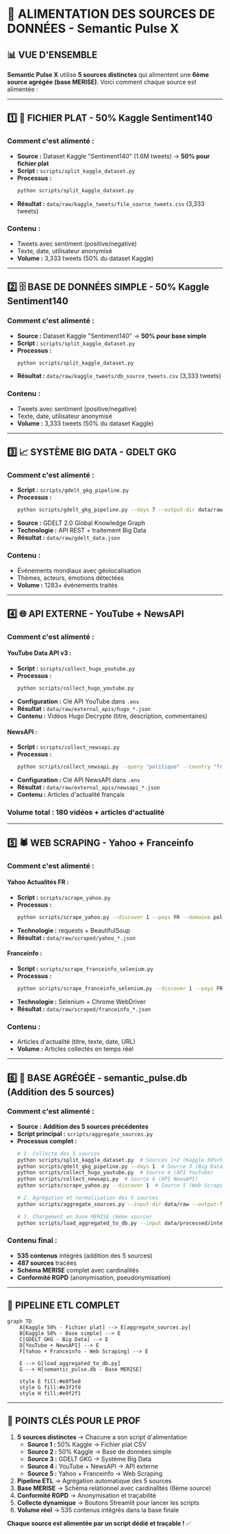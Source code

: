 # 🔗 ALIMENTATION DES SOURCES DE DONNÉES - Semantic Pulse X

## 📊 **VUE D'ENSEMBLE**

**Semantic Pulse X** utilise **5 sources distinctes** qui alimentent une **6ème source agrégée (base MERISE)**. Voici comment chaque source est alimentée :

---

## 1️⃣ **📁 FICHIER PLAT - 50% Kaggle Sentiment140**

### **Comment c'est alimenté :**
- **Source :** Dataset Kaggle "Sentiment140" (1.6M tweets) → **50% pour fichier plat**
- **Script :** `scripts/split_kaggle_dataset.py`
- **Processus :** 
  ```bash
  python scripts/split_kaggle_dataset.py
  ```
- **Résultat :** `data/raw/kaggle_tweets/file_source_tweets.csv` (3,333 tweets)

### **Contenu :**
- Tweets avec sentiment (positive/negative)
- Texte, date, utilisateur anonymisé
- **Volume :** 3,333 tweets (50% du dataset Kaggle)

---

## 2️⃣ **🗄️ BASE DE DONNÉES SIMPLE - 50% Kaggle Sentiment140**

### **Comment c'est alimenté :**
- **Source :** Dataset Kaggle "Sentiment140" → **50% pour base simple**
- **Script :** `scripts/split_kaggle_dataset.py`
- **Processus :**
  ```bash
  python scripts/split_kaggle_dataset.py
  ```
- **Résultat :** `data/raw/kaggle_tweets/db_source_tweets.csv` (3,333 tweets)

### **Contenu :**
- Tweets avec sentiment (positive/negative)
- Texte, date, utilisateur anonymisé
- **Volume :** 3,333 tweets (50% du dataset Kaggle)

---

## 3️⃣ **📈 SYSTÈME BIG DATA - GDELT GKG**

### **Comment c'est alimenté :**
- **Script :** `scripts/gdelt_gkg_pipeline.py`
- **Processus :**
  ```bash
  python scripts/gdelt_gkg_pipeline.py --days 7 --output-dir data/raw
  ```
- **Source :** GDELT 2.0 Global Knowledge Graph
- **Technologie :** API REST + traitement Big Data
- **Résultat :** `data/raw/gdelt_data.json`

### **Contenu :**
- Événements mondiaux avec géolocalisation
- Thèmes, acteurs, émotions détectées
- **Volume :** 1283+ événements traités

---

## 4️⃣ **🌐 API EXTERNE - YouTube + NewsAPI**

### **Comment c'est alimenté :**

#### **YouTube Data API v3 :**
- **Script :** `scripts/collect_hugo_youtube.py`
- **Processus :**
  ```bash
  python scripts/collect_hugo_youtube.py
  ```
- **Configuration :** Clé API YouTube dans `.env`
- **Résultat :** `data/raw/external_apis/hugo_*.json`
- **Contenu :** Vidéos Hugo Decrypte (titre, description, commentaires)

#### **NewsAPI :**
- **Script :** `scripts/collect_newsapi.py`
- **Processus :**
  ```bash
  python scripts/collect_newsapi.py --query "politique" --country "fr"
  ```
- **Configuration :** Clé API NewsAPI dans `.env`
- **Résultat :** `data/raw/external_apis/newsapi_*.json`
- **Contenu :** Articles d'actualité français

### **Volume total :** 180 vidéos + articles d'actualité

---

## 5️⃣ **🕷️ WEB SCRAPING - Yahoo + Franceinfo**

### **Comment c'est alimenté :**

#### **Yahoo Actualités FR :**
- **Script :** `scripts/scrape_yahoo.py`
- **Processus :**
  ```bash
  python scripts/scrape_yahoo.py --discover 1 --pays FR --domaine politique
  ```
- **Technologie :** requests + BeautifulSoup
- **Résultat :** `data/raw/scraped/yahoo_*.json`

#### **Franceinfo :**
- **Script :** `scripts/scrape_franceinfo_selenium.py`
- **Processus :**
  ```bash
  python scripts/scrape_franceinfo_selenium.py --discover 1 --pays FR --domaine politique
  ```
- **Technologie :** Selenium + Chrome WebDriver
- **Résultat :** `data/raw/scraped/franceinfo_*.json`

### **Contenu :**
- Articles d'actualité (titre, texte, date, URL)
- **Volume :** Articles collectés en temps réel

---

## 6️⃣ **🔄 BASE AGRÉGÉE - semantic_pulse.db (Addition des 5 sources)**

### **Comment c'est alimenté :**
- **Source :** **Addition des 5 sources précédentes**
- **Script principal :** `scripts/aggregate_sources.py`
- **Processus complet :**
  ```bash
  # 1. Collecte des 5 sources
  python scripts/split_kaggle_dataset.py  # Sources 1+2 (Kaggle 50%+50%)
  python scripts/gdelt_gkg_pipeline.py --days 1  # Source 3 (Big Data)
  python scripts/collect_hugo_youtube.py  # Source 4 (API YouTube)
  python scripts/collect_newsapi.py  # Source 4 (API NewsAPI)
  python scripts/scrape_yahoo.py --discover 1  # Source 5 (Web Scraping)
  
  # 2. Agrégation et normalisation des 5 sources
  python scripts/aggregate_sources.py --input-dir data/raw --output-file data/processed/integrated.json
  
  # 3. Chargement en base MERISE (6ème source)
  python scripts/load_aggregated_to_db.py --input data/processed/integrated.json
  ```

### **Contenu final :**
- **535 contenus** intégrés (addition des 5 sources)
- **487 sources** tracées
- **Schéma MERISE** complet avec cardinalités
- **Conformité RGPD** (anonymisation, pseudonymisation)

---

## 🔄 **PIPELINE ETL COMPLET**

```mermaid
graph TD
    A[Kaggle 50% - Fichier plat] --> E[aggregate_sources.py]
    B[Kaggle 50% - Base simple] --> E
    C[GDELT GKG - Big Data] --> E
    D[YouTube + NewsAPI] --> E
    F[Yahoo + Franceinfo - Web Scraping] --> E
    
    E --> G[load_aggregated_to_db.py]
    G --> H[semantic_pulse.db - Base MERISE]
    
    style E fill:#e8f5e8
    style G fill:#e3f2fd
    style H fill:#e0f2f1
```

---

## 🎯 **POINTS CLÉS POUR LE PROF**

1. **5 sources distinctes** → Chacune a son script d'alimentation
   - **Source 1 :** 50% Kaggle → Fichier plat CSV
   - **Source 2 :** 50% Kaggle → Base de données simple
   - **Source 3 :** GDELT GKG → Système Big Data
   - **Source 4 :** YouTube + NewsAPI → API externe
   - **Source 5 :** Yahoo + Franceinfo → Web Scraping
2. **Pipeline ETL** → Agrégation automatique des 5 sources
3. **Base MERISE** → Schéma relationnel avec cardinalités (6ème source)
4. **Conformité RGPD** → Anonymisation et traçabilité
5. **Collecte dynamique** → Boutons Streamlit pour lancer les scripts
6. **Volume réel** → 535 contenus intégrés dans la base finale

**Chaque source est alimentée par un script dédié et traçable !** ✅
